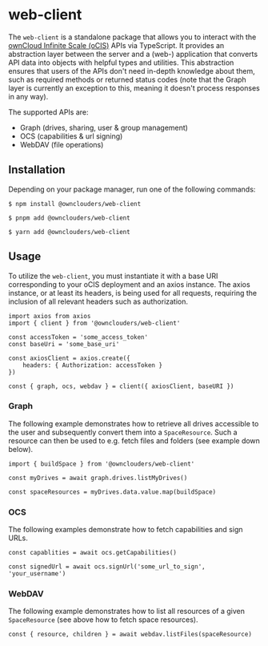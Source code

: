 # web-client

The `web-client` is a standalone package that allows you to interact with the [ownCloud Infinite Scale (oCIS)](https://github.com/owncloud/ocis/) APIs via TypeScript. It provides an abstraction layer between the server and a (web-) application that converts API data into objects with helpful types and utilities. This abstraction ensures that users of the APIs don't need in-depth knowledge about them, such as required methods or returned status codes (note that the Graph layer is currently an exception to this, meaning it doesn't process responses in any way).

The supported APIs are:

- Graph (drives, sharing, user & group management)
- OCS (capabilities & url signing)
- WebDAV (file operations)

## Installation

Depending on your package manager, run one of the following commands:

```
$ npm install @ownclouders/web-client

$ pnpm add @ownclouders/web-client

$ yarn add @ownclouders/web-client
```

## Usage

To utilize the `web-client`, you must instantiate it with a base URI corresponding to your oCIS deployment and an axios instance. The axios instance, or at least its headers, is being used for all requests, requiring the inclusion of all relevant headers such as authorization.

```
import axios from axios
import { client } from '@ownclouders/web-client'

const accessToken = 'some_access_token'
const baseUri = 'some_base_uri'

const axiosClient = axios.create({
	headers: { Authorization: accessToken }
})

const { graph, ocs, webdav } = client({ axiosClient, baseURI })
```

### Graph

The following example demonstrates how to retrieve all drives accessible to the user and subsequently convert them into a `SpaceResource`. Such a resource can then be used to e.g. fetch files and folders (see example down below).

```
import { buildSpace } from '@ownclouders/web-client'

const myDrives = await graph.drives.listMyDrives()

const spaceResources = myDrives.data.value.map(buildSpace)
```

### OCS

The following examples demonstrate how to fetch capabilities and sign URLs.

```
const capablities = await ocs.getCapabilities()

const signedUrl = await ocs.signUrl('some_url_to_sign', 'your_username')
```

### WebDAV

The following example demonstrates how to list all resources of a given `SpaceResource` (see above how to fetch space resources).

```
const { resource, children } = await webdav.listFiles(spaceResource)
```
